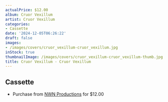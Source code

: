 ```yaml
---
actualPrice: $12.00
album: Cruor Vexillum
artist: Cruor Vexillum
categories:
- Cassette
date: '2024-12-05T06:26:22'
draft: false
images:
- /images/covers/cruor_vexillum-cruor_vexillum.jpg
inStock: true
thumbnailImage: /images/covers/cruor_vexillum-cruor_vexillum-thumb.jpg
title: Cruor Vexillum - Cruor Vexillum
---
```


## Cassette
* Purchase from [NWN Productions](http://shop.nwnprod.com/index.php?route=product/product&path=73&product_id=23269&sort=pd.name&order=ASC) for $12.00
